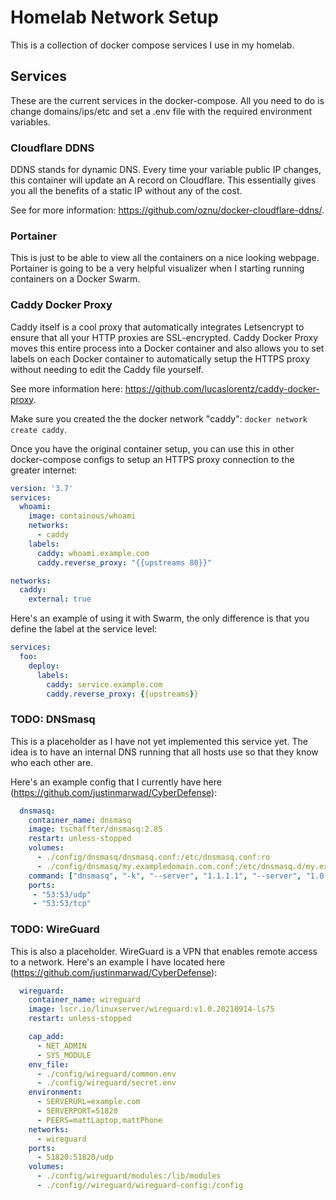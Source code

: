 
# Homelab Network Setup #  

This is a collection of docker compose services I use in my homelab. 

## Services 

These are the current services in the docker-compose. All you need to do is change domains/ips/etc and set a .env file with the required environment variables.

### Cloudflare DDNS

DDNS stands for dynamic DNS. Every time your variable public IP changes, this container will update an A record on Cloudflare. This essentially gives you all the benefits of a static IP without any of the cost. 

See for more information: https://github.com/oznu/docker-cloudflare-ddns/. 

### Portainer

This is just to be able to view all the containers on a nice looking webpage. Portainer is going to be a very helpful visualizer when I starting running containers on a Docker Swarm. 

### Caddy Docker Proxy

Caddy itself is a cool proxy that automatically integrates Letsencrypt to ensure that all your HTTP proxies are SSL-encrypted. Caddy Docker Proxy moves this entire process into a Docker container and also allows you to set labels on each Docker container to automatically setup the HTTPS proxy without needing to edit the Caddy file yourself. 

See more information here: https://github.com/lucaslorentz/caddy-docker-proxy. 

Make sure you created the the docker network "caddy": `docker network create caddy`. 

Once you have the original container setup, you can use this in other docker-compose configs to setup an HTTPS proxy connection to the greater internet: 

```yaml 
version: '3.7'
services:
  whoami:
    image: containous/whoami
    networks:
      - caddy
    labels:
      caddy: whoami.example.com
      caddy.reverse_proxy: "{{upstreams 80}}"

networks:
  caddy:
    external: true
```

Here's an example of using it with Swarm, the only difference is that you define the label at the service level: 

```yaml
services:
  foo:
    deploy:
      labels:
        caddy: service.example.com
        caddy.reverse_proxy: {{upstreams}}
``` 

### TODO: DNSmasq 

This is a placeholder as I have not yet implemented this service yet. The idea is to have an internal DNS running that all hosts use so that they know who each other are. 

Here's an example config that I currently have here (https://github.com/justinmarwad/CyberDefense): 

```yaml
  dnsmasq:
    container_name: dnsmasq
    image: tschaffter/dnsmasq:2.85    
    restart: unless-stopped
    volumes:
      - ./config/dnsmasq/dnsmasq.conf:/etc/dnsmasq.conf:ro
      - ./config/dnsmasq/my.exampledomain.com.conf:/etc/dnsmasq.d/my.exampledomain.com.conf:ro
    command: ["dnsmasq", "-k", "--server", "1.1.1.1", "--server", "1.0.0.1"]
    ports:
     - "53:53/udp"
     - "53:53/tcp"
```

### TODO: WireGuard

This is also a placeholder. WireGuard is a VPN that enables remote access to a network. Here's an example I have located here (https://github.com/justinmarwad/CyberDefense): 

```yaml
  wireguard:
    container_name: wireguard
    image: lscr.io/linuxserver/wireguard:v1.0.20210914-ls75
    restart: unless-stopped

    cap_add:
      - NET_ADMIN
      - SYS_MODULE
    env_file:
      - ./config/wireguard/common.env
      - ./config/wireguard/secret.env
    environment:
      - SERVERURL=example.com
      - SERVERPORT=51820
      - PEERS=mattLaptop,mattPhone
    networks:
      - wireguard
    ports:
      - 51820:51820/udp
    volumes:
      - ./config/wireguard/modules:/lib/modules
      - ./config//wireguard/wireguard-config:/config
```
